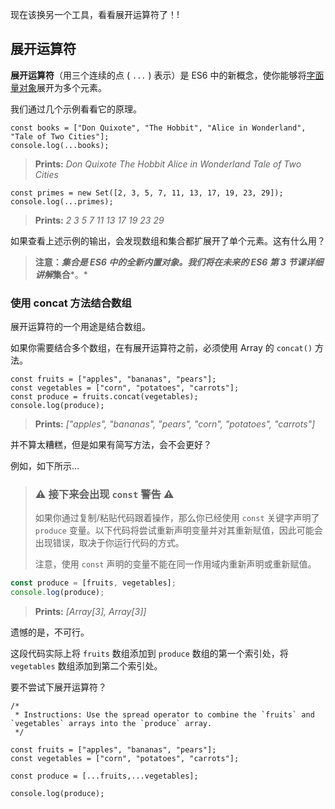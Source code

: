 现在该换另一个工具，看看展开运算符了！!

## 展开运算符

**展开运算符**（用三个连续的点 ( `...` ) 表示）是 ES6 中的新概念，使你能够将[字面量对象](https://developer.mozilla.org/zh-CN/docs/Web/JavaScript/Guide/Iterators_and_Generators#迭代器)展开为多个元素。

我们通过几个示例看看它的原理。

```
const books = ["Don Quixote", "The Hobbit", "Alice in Wonderland", "Tale of Two Cities"];
console.log(...books);
```

> **Prints:** *Don Quixote The Hobbit Alice in Wonderland Tale of Two Cities*

```
const primes = new Set([2, 3, 5, 7, 11, 13, 17, 19, 23, 29]);
console.log(...primes);
```

> **Prints:** *2 3 5 7 11 13 17 19 23 29*

如果查看上述示例的输出，会发现数组和集合都扩展开了单个元素。这有什么用？

> **注意：***集合是 ES6 中的全新内置对象。我们将在未来的 ES6 第 3 节课详细讲解***集合***。*

### 使用 concat 方法结合数组

展开运算符的一个用途是结合数组。

如果你需要结合多个数组，在有展开运算符之前，必须使用 Array 的 `concat()` 方法。

```
const fruits = ["apples", "bananas", "pears"];
const vegetables = ["corn", "potatoes", "carrots"];
const produce = fruits.concat(vegetables);
console.log(produce);
```

> **Prints:** *["apples", "bananas", "pears", "corn", "potatoes", "carrots"]*

并不算太糟糕，但是如果有简写方法，会不会更好？

例如，如下所示…

>
>
>### ⚠️ 接下来会出现 `const` 警告 ⚠️
>
>如果你通过复制/粘贴代码跟着操作，那么你已经使用 `const` 关键字声明了 `produce` 变量。以下代码将尝试重新声明变量并对其重新赋值，因此可能会出现错误，取决于你运行代码的方式。
>
>注意，使用 `const` 声明的变量不能在同一作用域内重新声明或重新赋值。



```js
const produce = [fruits, vegetables];
console.log(produce);
```

> **Prints:** *[Array[3], Array[3]]*

遗憾的是，不可行。

这段代码实际上将 `fruits` 数组添加到 `produce` 数组的第一个索引处，将 `vegetables` 数组添加到第二个索引处。

要不尝试下展开运算符？

```
/*
 * Instructions: Use the spread operator to combine the `fruits` and `vegetables` arrays into the `produce` array.
 */

const fruits = ["apples", "bananas", "pears"];
const vegetables = ["corn", "potatoes", "carrots"];

const produce = [...fruits,...vegetables];

console.log(produce);

```

